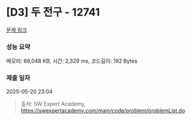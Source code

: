 # [D3] 두 전구 - 12741 

[문제 링크](https://swexpertacademy.com/main/code/problem/problemDetail.do?contestProbId=AXuUo_Tqs9kDFARa) 

### 성능 요약

메모리: 66,048 KB, 시간: 2,329 ms, 코드길이: 192 Bytes

### 제출 일자

2025-05-20 23:04



> 출처: SW Expert Academy, https://swexpertacademy.com/main/code/problem/problemList.do